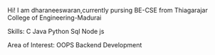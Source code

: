 Hi!
I am dharaneeswaran,currently pursing BE-CSE from Thiagarajar College of Engineering-Madurai

Skills:
C
Java
Python
Sql
Node js

Area of Interest:
OOPS
Backend Development




